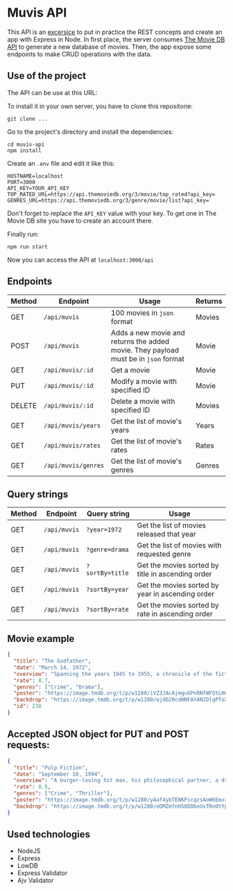 # Muvis API

This API is an [excersice](https://github.com/undefinedschool/project-5-muvis-api) to put in practice the REST concepts and create an app with Express in Node. In first place, the server consumes [The Movie DB API](https://www.themoviedb.org/documentation/api) to generate a new database of movies. Then, the app expose some endpoints to make CRUD operations with the data.

## Use of the project

The API can be use at this URL:

To install it in your own server, you have to clone this repositorie:

`git clone ...`

Go to the project's directory and install the dependencies:

```
cd muvis-api
npm install
```

Create an `.env` file and edit it like this:

```
HOSTNAME=localhost
PORT=3000
API_KEY=YOUR_API_KEY
TOP_RATED_URL=https://api.themoviedb.org/3/movie/top_rated?api_key=
GENRES_URL=https://api.themoviedb.org/3/genre/movie/list?api_key=
```

Don't forget to replace the `API_KEY` value with your key. To get one in The Movie DB site you have to create an account there.

Finally run:

`npm run start`

Now you can access the API at `localhost:3000/api`

## Endpoints

| Method | Endpoint            | Usage                                                                               | Returns |
| ------ | ------------------- | ----------------------------------------------------------------------------------- | ------- |
| GET    | `/api/muvis`        | 100 movies in `json` format                                                         | Movies  |
| POST   | `/api/muvis`        | Adds a new movie and returns the added movie. They payload must be in `json` format | Movie   |
| GET    | `/api/muvis/:id`    | Get a movie                                                                         | Movie   |
| PUT    | `/api/muvis/:id`    | Modify a movie with specified ID                                                    | Movie   |
| DELETE | `/api/muvis/:id`    | Delete a movie with specified ID                                                    | Movies  |
| GET    | `/api/muvis/years`  | Get the list of movie's years                                                       | Years   |
| GET    | `/api/muvis/rates`  | Get the list of movie's rates                                                       | Rates   |
| GET    | `/api/muvis/genres` | Get the list of movie's genres                                                      | Genres  |

## Query strings

| Method | Endpoint     | Query string    | Usage                                             |
| ------ | ------------ | --------------- | ------------------------------------------------- |
| GET    | `/api/muvis` | `?year=1972`    | Get the list of movies released that year         |
| GET    | `/api/muvis` | `?genre=drama`  | Get the list of movies with requested genre       |
| GET    | `/api/muvis` | `?sortBy=title` | Get the movies sorted by title in ascending order |
| GET    | `/api/muvis` | `?sortBy=year`  | Get the movies sorted by year in ascending order  |
| GET    | `/api/muvis` | `?sortBy=rate`  | Get the movies sorted by rate in ascending order  |

## Movie example

```json
{
  "title": "The Godfather",
  "date": "March 14, 1972",
  "overview": "Spanning the years 1945 to 1955, a chronicle of the fictional Italian-American Corleone crime family. When organized crime family patriarch, Vito Corleone barely survives an attempt on his life, his youngest son, Michael steps in to take care of the would-be killers, launching a campaign of bloody revenge.",
  "rate": 8.7,
  "genres": ["Crime", "Drama"],
  "poster": "https://image.tmdb.org/t/p/w1280/iVZ3JAcAjmguGPnRNfWFOtLHOuY.jpg",
  "backdrop": "https://image.tmdb.org/t/p/w1280/ejdD20cdHNFAYAN2DlqPToXKyzx.jpg",
  "id": 238
}
```

## Accepted JSON object for PUT and POST requests:

```json
{
  "title": "Pulp Fiction",
  "date": "September 10, 1994",
  "overview": "A burger-loving hit man, his philosophical partner, a drug-addled gangster's moll and a washed-up boxer converge in this sprawling, comedic crime caper. Their adventures unfurl in three stories that ingeniously trip back and forth in time.",
  "rate": 8.5,
  "genres": ["Crime", "Thriller"],
  "poster": "https://image.tmdb.org/t/p/w1280/yAaf4ybTENKPicqzsAoW6Emxrag.jpg",
  "backdrop": "https://image.tmdb.org/t/p/w1280/eDMZmfnH50DDboUxTRnOYYpE9aY.jpg"
}
```

## Used technologies

- NodeJS
- Express
- LowDB
- Express Validator
- Ajv Validator
